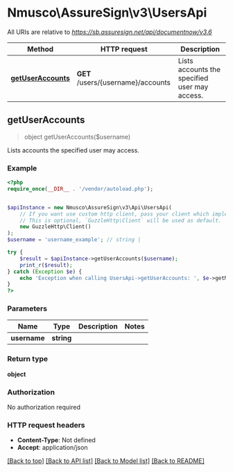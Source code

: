 # Nmusco\AssureSign\v3\UsersApi

All URIs are relative to *https://sb.assuresign.net/api/documentnow/v3.6*

Method | HTTP request | Description
------------- | ------------- | -------------
[**getUserAccounts**](UsersApi.md#getUserAccounts) | **GET** /users/{username}/accounts | Lists accounts the specified user may access.



## getUserAccounts

> object getUserAccounts($username)

Lists accounts the specified user may access.

### Example

```php
<?php
require_once(__DIR__ . '/vendor/autoload.php');


$apiInstance = new Nmusco\AssureSign\v3\Api\UsersApi(
    // If you want use custom http client, pass your client which implements `GuzzleHttp\ClientInterface`.
    // This is optional, `GuzzleHttp\Client` will be used as default.
    new GuzzleHttp\Client()
);
$username = 'username_example'; // string | 

try {
    $result = $apiInstance->getUserAccounts($username);
    print_r($result);
} catch (Exception $e) {
    echo 'Exception when calling UsersApi->getUserAccounts: ', $e->getMessage(), PHP_EOL;
}
?>
```

### Parameters


Name | Type | Description  | Notes
------------- | ------------- | ------------- | -------------
 **username** | **string**|  |

### Return type

**object**

### Authorization

No authorization required

### HTTP request headers

- **Content-Type**: Not defined
- **Accept**: application/json

[[Back to top]](#) [[Back to API list]](../../README.md#documentation-for-api-endpoints)
[[Back to Model list]](../../README.md#documentation-for-models)
[[Back to README]](../../README.md)

